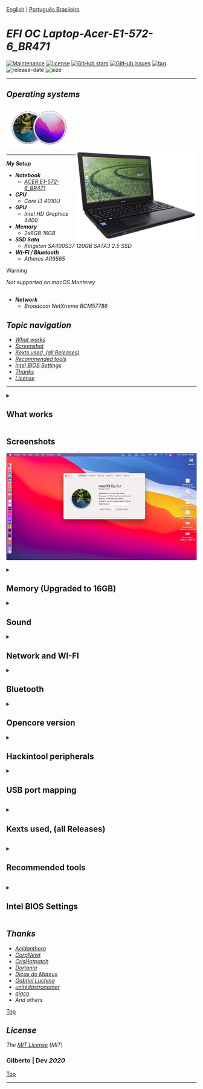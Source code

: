 [English](https://github.com/Gilberto-Mascena/Laptop-Acer-E1-572/blob/main/README.md) | 
[Português Brasileiro](https://github.com/Gilberto-Mascena/Laptop-Acer-E1-572/blob/main/README-pt_br.md)

# *EFI OC Laptop-Acer-E1-572-6_BR471*

[![Maintenance](https://img.shields.io/badge/Maintained%3F-yes-green.svg)](https://GitHub.com/Gilberto-Mascena/Laptop-Acer-E1-572)
[![license](https://img.shields.io/github/license/Gilberto-Mascena/Laptop-Acer-E1-572)](https://github.com/Gilberto-Mascena/Laptop-Acer-E1-572/blob/main/LICENSE.md)
[![GitHub stars](https://img.shields.io/github/stars/Gilberto-Mascena/Laptop-Acer-E1-572)](https://github.com/Gilberto-Mascena/Laptop-Acer-E1-572/stargazers)
[![GitHub issues](https://img.shields.io/github/issues/Gilberto-Mascena/Laptop-Acer-E1-572)](https://github.com/Gilberto-Mascena/Laptop-Acer-E1-572/issues)
[![tag](https://img.shields.io/github/v/release/Gilberto-Mascena/Laptop-Acer-E1-572)](https://github.com/Gilberto-Mascena/Laptop-Acer-E1-572/releases)
![release-date](https://img.shields.io/github/release-date/Gilberto-Mascena/Laptop-Acer-E1-572)
![size](https://img.shields.io/github/repo-size/Gilberto-Mascena/Laptop-Acer-E1-572)

---

## *Operating systems*

<div>
  <img src="./img/macos-two.png" alt="macOS icons">
</div>

<div>
  <img align="right" src="./img/banner-acer.png" alt="photo NoteBook Acer" width="320">
</div>

---

_**My Setup**_

 - _**Notebook**_
   - [*ACER E1-572-6_BR471*](https://www.acer.com/br-pt/support?search=40545129395;NX.MEVAL.019;E1-572&filter=global_download)
 - _**CPU**_
   - *Core I3 4010U*
 - _**GPU**_
   - *Intel HD Graphics 4400*
 - _**Memory**_
   - *2x8GB 16GB*
 - _**SSD Sata**_
   - *Kingston SA400S37 120GB SATA3 2.5 SSD*
 - _**WI-FI / Bluetooth**_
   - *Atheros AR9565*
>[!WARNING]  
> _Not supported on macOS Monterey_ 

##
 - _**Network**_
   - *Broadcom NetXtreme BCM57786*

<a name="ancora"></a>

## _Topic navigation_
- [*What works*](#ancora1)
- [*Screenshot*](#ancora2)
- [*Kexts used, (all Releases)*](#ancora3)
- [*Recommended tools*](#ancora4)
- [*Intel BIOS Settings*](#ancora5)
- [*Thanks*](#ancora6)
- [*License* ](#ancora7)

---

<a id="ancora1"></a>

<details><summary><h2>What works</h2></summary>

- [x] *Video (onbord HDMI).*
- [x] *Sound*
- [x] *Network*
- [x] *WI-FI*
- [X] *Bluetooth*
- [x] *USB*
- [X] *Sleep*

[Top](#ancora)
</details>

<a id="ancora2"></a>

## Screenshots

![about](./img/about.png)

<details><summary><h2>Memory (Upgraded to 16GB)</h2></summary>

![memory](./img/memory.png)
</details>

<details><summary><h2>Sound</h2></summary>

![sound](./img/sound.png)
</details>

<details><summary><h2>Network and WI-FI</h2></summary>

![network](./img/network-wi-fi.png)
</details>

<details><summary><h2>Bluetooth</h2></summary>

![bluetooth](./img/bluetooth.png)
</details>

<details><summary><h2>Opencore version</h2></summary>

![opencore](./img/opencore-version.png)
</details>

<details><summary><h2>Hackintool peripherals</h2></summary>

![peripherals](./img/peripherals.png)
</details>

<details><summary><h2>USB port mapping</h2></summary>

![usb-mapping](./img/USB-mapping.png)

[Top](#ancora)
</details>

<a id="ancora3"></a>

<details><summary><h2>Kexts used, (all Releases)</h2></summary>

- *[`WhateverGreen.kext`](https://github.com/acidanthera/WhateverGreen)*
- *[`Lilu.kext`](https://github.com/acidanthera/Lilu)*
- *[`VirtualSMC`](https://github.com/acidanthera/VirtualSMC), only: `VirtualSMC.kext`, `SMCProcessor.kext`, `SMCBatteryManager.kext` and `SMCSuperIO.kext`*.
- *[`IntelMausi.kext`](https://github.com/acidanthera/IntelMausi)*
- *[`CpuTscSync.kext`](https://github.com/acidanthera/CpuTscSync)*
- *[`CPUFriend`](https://github.com/acidanthera/CPUFriend)*
- *`CPUFriendDataProvider.kext`*
- *[`AppleALC.kext`](https://github.com/acidanthera/AppleALC)*
- *`USBMap.kext`*
- *[`RestrictEvents.kext`](https://github.com/acidanthera/RestrictEvents)*
- *[`VoodooPS2Controller.kext`](https://bitbucket.org/RehabMan/os-x-voodoo-ps2-controller/downloads/)*
- *[`RTCMemoryFixup.kext`](https://github.com/acidanthera/RTCMemoryFixup/releases)*
- *[`AppleBCM57XXEthernet.kext`](https://github.com/unitedastronomer/AppleBCM57XXEthernet/releases/tag/Kext1)*
- *[`AirPortAtheros40-AR9565`](https://github.com/qiqco/Atheros-Wi-Fi-Hackintosh-macOS/blob/main/AirPortAtheros40-AR9565.zip)*
- *[`HS80211Family.kext`](https://github.com/qiqco/Atheros-Wi-Fi-Hackintosh-macOS/blob/main/HS80211Family.kext.zip)*

[Top](#ancora)
</details>

<a id="ancora4"></a>

<details><summary><h2>Recommended tools</h2></summary>

* Recommendation 1
  * *Use [`GenSMBIOS`](https://github.com/corpnewt/GenSMBIOS), to generate new serials for your SMBIOS in order to avoid conflicts with iServices.*
* Recommendation 2
  * *Use [`ProperTree`](https://github.com/corpnewt/ProperTree), to edit your config.plist.*     
* Recommendation 3
  * *Use [`USBMap`](https://github.com/corpnewt/USBMap), to map your USB ports, starting from OC 0.9.3, they can be mapped with XHCIPortLimit enabled in config.plist + [`USBInjectAll`](https://github.com/Sniki/OS-X-USB-Inject-All/releases).*
* Recommendation 4
  * *Extract your DSDT from windows.*
  * *Use [`SSDTTime`](https://github.com/corpnewt/SSDTTime), to generate your SSDT patches.*    
* Recommendation 5
  * *Use [`MaciASL`](https://github.com/acidanthera/MaciASL), to compile your SSDT patches on mac.*

[Top](#ancora)
</details>

<a id="ancora5"></a>

<details><summary><h2>Intel BIOS Settings</h2></summary>

- [*OpenCore Install Guide*](https://dortania.github.io/OpenCore-Install-Guide/config-laptop.plist/haswell.html#intel-bios-settings)

[Top](#ancora)
</details>

<a id="ancora6"></a>

## *Thanks*

- [*Acidanthera*](https://github.com/acidanthera)
- [*CorpNewt*](https://github.com/corpnewt)
- [*CrisHotpatch*](https://t.me/crishotpatch)
- [*Dortania*](https://dortania.github.io/OpenCore-Install-Guide/config.plist/haswell.html)
- [*Dicas do Mateus*](https://www.youtube.com/c/DicasdoMateus)
- [*Gabriel Luchina*](https://www.youtube.com/c/GabrielLuchina)
- [*unitedastronomer*](https://github.com/unitedastronomer)
- [*qiqco*](https://github.com/qiqco)
- *And others*

[Top](#ancora)

<a id="ancora7"></a>

## *License*

*The* [*MIT License*](LICENSE.md) (*MIT*)

### Gilberto | Dev _2020_ 

[Top](#ancora)

---